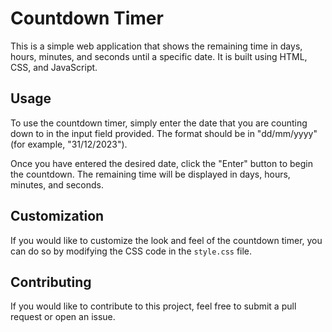 
# Countdown Timer

This is a simple web application that shows the remaining time in days, hours, minutes, and seconds until a specific date. It is built using HTML, CSS, and JavaScript.

## Usage

To use the countdown timer, simply enter the date  that you are counting down to in the input field provided. The format should be in "dd/mm/yyyy" (for example, "31/12/2023").

Once you have entered the desired date, click the "Enter" button to begin the countdown. The remaining time will be displayed in days, hours, minutes, and seconds.

## Customization

If you would like to customize the look and feel of the countdown timer, you can do so by modifying the CSS code in the `style.css` file. 

## Contributing

If you would like to contribute to this project, feel free to submit a pull request or open an issue. 
